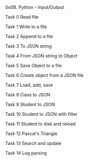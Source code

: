 0x0B. Python - Input/Output


Task 0 Read file


Task 1 Write to a file


Task 2 Append to a file


Task 3 To JSON string


Task 4 From JSON string to Object


Task 5 Save Object to a file


Task 6 Create object from a JSON file


Task 7  Load, add, save


Task 8 Class to JSON


Task 9 Student to JSON


Task 10 Student to JSON with filter


Task 11 Student to disk and reload


Task 12 Pascal's Triangle


Task 13 Search and update


Task 14 Log parsing
